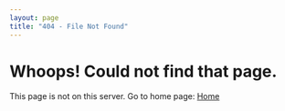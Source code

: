 ```yaml
---
layout: page
title: "404 - File Not Found"
---
```


# Whoops! Could not find that page.

This page is not on this server. Go to home page: [Home](http://www.ismaeltrascastro.com)
